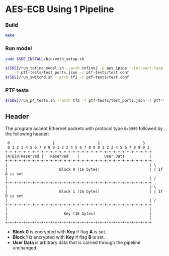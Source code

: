 AES-ECB Using 1 Pipeline
========================

### Build
```bash
make
```

### Run model
```bash
sudo $SDE_INSTALL/bin/veth_setup.sh

${SDE}/run_tofino_model.sh --arch tofino2 -p aes_1pipe --int-port-loop 0x1 \
    -f ptf-tests/test_ports.json -c ptf-tests/test.conf
${SDE}/run_switchd.sh --arch tf2 -c ptf-tests/test.conf
```

### PTF tests
```bash
${SDE}/run_p4_tests.sh --arch tf2 -f ptf-tests/test_ports.json -t ptf-tests
```

Header
------
The program accept Ethernet packets with protocol type `0x9999` followed by the
following header:

```
 0                   1                   2                   3
 0 1 2 3 4 5 6 7 8 9 0 1 2 3 4 5 6 7 8 9 0 1 2 3 4 5 6 7 8 9 0 1
+-+-+-+-+-+-+-+-+-+-+-+-+-+-+-+-+-+-+-+-+-+-+-+-+-+-+-+-+-+-+-+-+
|A|B|0|Reserved |   Reserved    |           User Data           |
+-+-+-+-+-+-+-+-+-+-+-+-+-+-+-+-+-+-+-+-+-+-+-+-+-+-+-+-+-+-+-+-+
|                                                               | \
|                       Block 0 (16 bytes)                      | | If A is set
|                                                               | /
+-+-+-+-+-+-+-+-+-+-+-+-+-+-+-+-+-+-+-+-+-+-+-+-+-+-+-+-+-+-+-+-+
|                                                               | \
|                       Block 1 (16 bytes)                      | | If B is set
|                                                               | /
+-+-+-+-+-+-+-+-+-+-+-+-+-+-+-+-+-+-+-+-+-+-+-+-+-+-+-+-+-+-+-+-+
|                                                               |
|                         Key (16 bytes)                        |
|                                                               |
+-+-+-+-+-+-+-+-+-+-+-+-+-+-+-+-+-+-+-+-+-+-+-+-+-+-+-+-+-+-+-+-+
```

- **Block 0** is encrypted with **Key** if flag **A** is set.
- **Block 1** is encrypted with **Key** if flag **B** is set.
- **User Data** is arbitrary data that is carried through the pipeline unchanged.
